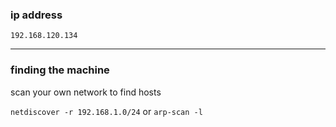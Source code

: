 ### ip address
`192.168.120.134`

---

### finding the machine

scan your own network to find hosts

`netdiscover -r 192.168.1.0/24`
or
`arp-scan -l`


